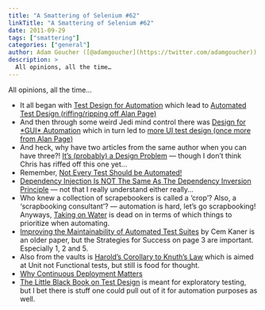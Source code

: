 ```yaml
---
title: "A Smattering of Selenium #62"
linkTitle: "A Smattering of Selenium #62"
date: 2011-09-29
tags: ["smattering"]
categories: ["general"]
author: Adam Goucher ([@adamgoucher](https://twitter.com/adamgoucher))
description: >
  All opinions, all the time…
---
```


All opinions, all the time…

*   It all began with [Test Design for Automation](http://angryweasel.com/blog/?p=325) which lead to [Automated Test Design (riffing/ripping off Alan Page)](http://chrismcmahonsblog.blogspot.com/2011/08/automated-test-design-riffingripping.html)
*   And then through some weird Jedi mind control there was [Design for \*GUI\* Automation](http://angryweasel.com/blog/?p=332) which in turn led to [more UI test design (once more from Alan Page)](http://chrismcmahonsblog.blogspot.com/2011/09/more-ui-test-design-once-more-from-alan.html)
*   And heck, why have two articles from the same author when you can have three?! [It’s (probably) a Design Problem](http://angryweasel.com/blog/?p=342) — though I don’t think Chris has riffed off this one yet…
*   Remember, [Not Every Test Should be Automated!](http://blogs.telerik.com/jimholmes/posts/11-09-22/not-every-test-should-be-automated.aspx)
*   [Dependency Injection Is NOT The Same As The Dependency Inversion Principle](http://lostechies.com/derickbailey/2011/09/22/dependency-injection-is-not-the-same-as-the-dependency-inversion-principle/) — not that I really understand either really…
*   Who knew a collection of scrapebookers is called a ‘crop’? Also, a ‘scrapbooking consultant’? — automation is hard, let’s go scrapbooking! Anyways, [Taking on Water](http://blog.aclairefication.com/2011/09/taking-on-water/) is dead on in terms of which things to prioritize when automating.
*   [Improving the Maintainability of Automated Test Suites](http://www.kaner.com/pdfs/autosqa.pdf) by Cem Kaner is an older paper, but the Strategies for Success on page 3 are important. Especially 1, 2 and 5.
*   Also from the vaults is [Harold’s Corollary to Knuth’s Law](http://cafe.elharo.com/testing/harolds-corollary-to-knuths-law/) which is aimed at Unit not Functional tests, but still is food for thought.
*   [Why Continuous Deployment Matters](http://www.benmgreene.com/post/9295282784/why-continuous-deployment-matters)
*   [The Little Black Book on Test Design](http://thetesteye.com/blog/2011/09/the-little-black-book-on-test-design/) is meant for exploratory testing, but I bet there is stuff one could pull out of it for automation purposes as well.